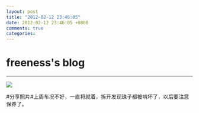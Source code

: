 ```yaml
---
layout: post
title: "2012-02-12 23:46:05"
date: 2012-02-12 23:46:05 +0800
comments: true
categories: 
---
```


# freeness's blog

----------

![](http://okqmqrbgo.bkt.clouddn.com/201202122346051.jpg)

>
\#分享照片\#上周车况不好，一直将就着，拆开发现珠子都被啃坏了，以后要注意保养了。